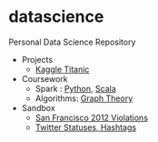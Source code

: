 datascience
===========

Personal Data Science Repository

* Projects
    * [Kaggle Titanic](projects/kaggle/titanic/titanic.ipynb)
* Coursework
    * Spark : [Python](coursework/spark/python/scalable-ml), [Scala](coursework/spark/scala)
    * Algorithms: [Graph Theory](coursework/algorithms/graphtheory)
* Sandbox
    * [San Francisco 2012 Violations](sandbox/cfa/cfa.ipynb)
    * [Twitter Statuses, Hashtags](sandbox/twitter/twitter.ipynb)
